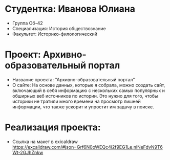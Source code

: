# Студентка: Иванова Юлиана 
- Группа Об-42
- Специализация: История обществознание
- Факультет: Историко-филологический 
# Проект: Архивно-образовательный портал
- Название проекта: "Архивно-образовательный портал"
- О сайте: На основе данных, которые я собрала, можно создать сайт, включающий в себя информацию с нескольких самых популярных и обширных веб источников по истории. Это нужно для того, чтобы историки не тратили много времени на просмотр лишней информации, что также ускорит и упростит им задачу в поиске. 
# Реализация проекта: 
- Ссылка на макет в exicaldraw https://excalidraw.com/#json=Grf6N0oWEQc4i2f9EG1Le,niNeFdvN9T6Wt-2GJhZnkw

